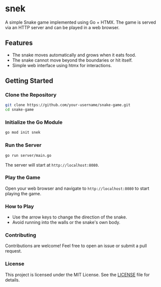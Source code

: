 # snek

A simple Snake game implemented using Go + HTMX. The game is served via an HTTP server and can be played in a web browser.

## Features

- The snake moves automatically and grows when it eats food.
- The snake cannot move beyond the boundaries or hit itself.
- Simple web interface using htmx for interactions.


## Getting Started

### Clone the Repository

```sh
git clone https://github.com/your-username/snake-game.git
cd snake-game
```

### Initialize the Go Module

```sh
go mod init snek
```

### Run the Server

```sh
go run server/main.go
```

The server will start at `http://localhost:8080`.

### Play the Game

Open your web browser and navigate to `http://localhost:8080` to start playing the game.

### How to Play

- Use the arrow keys to change the direction of the snake.
- Avoid running into the walls or the snake's own body.

### Contributing

Contributions are welcome! Feel free to open an issue or submit a pull request.

### License

This project is licensed under the MIT License. See the [LICENSE](LICENSE) file for details.
